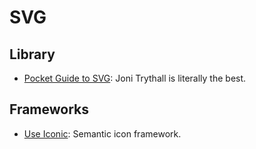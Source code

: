 # SVG

## Library
- [Pocket Guide to SVG](http://svgpocketguide.com/book/): Joni Trythall is literally the best.

## Frameworks
- [Use Iconic](https://useiconic.com/): Semantic icon framework.
